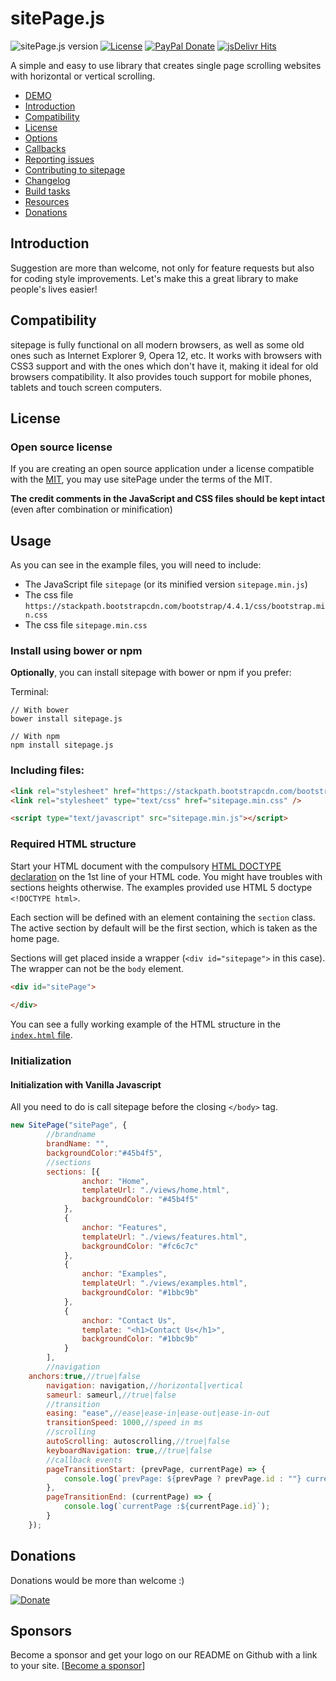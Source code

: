 # sitePage.js
![sitePage.js version](http://img.shields.io/badge/sitePage.js-v1.0.8-brightgreen.svg)
[![License](https://img.shields.io/badge/License-MIT-blue.svg)](https://mit-license.org/)
[![PayPal Donate](https://img.shields.io/badge/donate-PayPal.me-ff69b4.svg)](https://www.paypal.me/pixelbyaj)
[![jsDelivr Hits](https://data.jsdelivr.com/v1/package/npm/sitepage.js/badge?style=rounded)](https://www.jsdelivr.com/package/npm/sitepage.js)


A simple and easy to use library that creates single page scrolling websites with horizontal or vertical scrolling.
- [DEMO](http://pixelbyaj.github.io/sitepage)
- [Introduction](https://github.com/pixelbyaj/sitepage#introduction)
- [Compatibility](https://github.com/pixelbyaj/sitepage#compatibility)
- [License](https://github.com/pixelbyaj/sitepage#license)
- [Options](https://github.com/pixelbyaj/sitepage#options)
- [Callbacks](https://github.com/pixelbyaj/sitepage#callbacks)
- [Reporting issues](https://github.com/pixelbyaj/sitepage#reporting-issues)
- [Contributing to sitepage](https://github.com/pixelbyaj/sitepage#contributing-to-sitepagejs)
- [Changelog](https://github.com/pixelbyaj/sitepage#changelog)
- [Build tasks](https://github.com/pixelbyaj/sitepage#build-tasks)
- [Resources](https://github.com/pixelbyaj/sitepage#resources)
- [Donations](https://github.com/pixelbyaj/sitepage#donations)

## Introduction
Suggestion are more than welcome, not only for feature requests but also for coding style improvements.
Let's make this a great library to make people's lives easier!

## Compatibility
sitepage is fully functional on all modern browsers, as well as some old ones such as Internet Explorer 9, Opera 12, etc.
It works with browsers with CSS3 support and with the ones which don't have it, making it ideal for old browsers compatibility.
It also provides touch support for mobile phones, tablets and touch screen computers.

## License

### Open source license
If you are creating an open source application under a license compatible with the [MIT](https://mit-license.org/), you may use sitePage under the terms of the MIT.

**The credit comments in the JavaScript and CSS files should be kept intact** (even after combination or minification)

## Usage
As you can see in the example files, you will need to include:
 - The JavaScript file `sitepage` (or its minified version `sitepage.min.js`)
 - The css file `https://stackpath.bootstrapcdn.com/bootstrap/4.4.1/css/bootstrap.min.css`
 - The css file `sitepage.min.css`

### Install using bower or npm
**Optionally**, you can install sitepage with bower or npm if you prefer:

Terminal:
```shell
// With bower
bower install sitepage.js

// With npm
npm install sitepage.js
```

### Including files:
```html
<link rel="stylesheet" href="https://stackpath.bootstrapcdn.com/bootstrap/4.4.1/css/bootstrap.min.css" integrity="sha384-Vkoo8x4CGsO3+Hhxv8T/Q5PaXtkKtu6ug5TOeNV6gBiFeWPGFN9MuhOf23Q9Ifjh" crossorigin="anonymous">
<link rel="stylesheet" type="text/css" href="sitepage.min.css" />

<script type="text/javascript" src="sitepage.min.js"></script>
```

### Required HTML structure
Start your HTML document with the compulsory [HTML DOCTYPE declaration](http://www.corelangs.com/html/introduction/doctype.html) on the 1st line of your HTML code. You might have troubles with sections heights otherwise. The examples provided use HTML 5 doctype `<!DOCTYPE html>`.

Each section will be defined with an element containing the `section` class.
The active section by default will be the first section, which is taken as the home page.

Sections will get placed inside a wrapper (`<div id="sitepage">` in this case). The wrapper can not be the `body` element.
```html
<div id="sitePage">
	
</div>
```

You can see a fully working example of the HTML structure in the [`index.html` file](https://pixelbyaj.github.io/sitepage/).

### Initialization

#### Initialization with Vanilla Javascript
All you need to do is call sitepage before the closing `</body>` tag.

```javascript
new SitePage("sitePage", {
        //brandname
        brandName: "",
        backgroundColor:"#45b4f5",	
        //sections
        sections: [{
                anchor: "Home",
                templateUrl: "./views/home.html",
                backgroundColor: "#45b4f5"
            },
            {
                anchor: "Features",
                templateUrl: "./views/features.html",
                backgroundColor: "#fc6c7c"
            },
            {
                anchor: "Examples",
                templateUrl: "./views/examples.html",
                backgroundColor: "#1bbc9b"
            },
            {
                anchor: "Contact Us",
                template: "<h1>Contact Us</h1>",
                backgroundColor: "#1bbc9b"
            }
        ],
        //navigation
	anchors:true,//true|false
        navigation: navigation,//horizontal|vertical
        sameurl: sameurl,//true|false
        //transition
        easing: "ease",//ease|ease-in|ease-out|ease-in-out
        transitionSpeed: 1000,//speed in ms
        //scrolling
        autoScrolling: autoscrolling,//true|false
        keyboardNavigation: true,//true|false
        //callback events
        pageTransitionStart: (prevPage, currentPage) => {
            console.log(`prevPage: ${prevPage ? prevPage.id : ""} currentPage :${currentPage.id}`);
        },
        pageTransitionEnd: (currentPage) => {
            console.log(`currentPage :${currentPage.id}`);
        }
    });


```


## Donations
Donations would be more than welcome :)

[![Donate](https://www.paypalobjects.com/en_US/GB/i/btn/btn_donateCC_LG.gif)](https://www.paypal.me/pixelbyaj)
## Sponsors
Become a sponsor and get your logo on our README on Github with a link to your site. [[Become a sponsor](https://pixelbyaj.github.io/#contact)]
